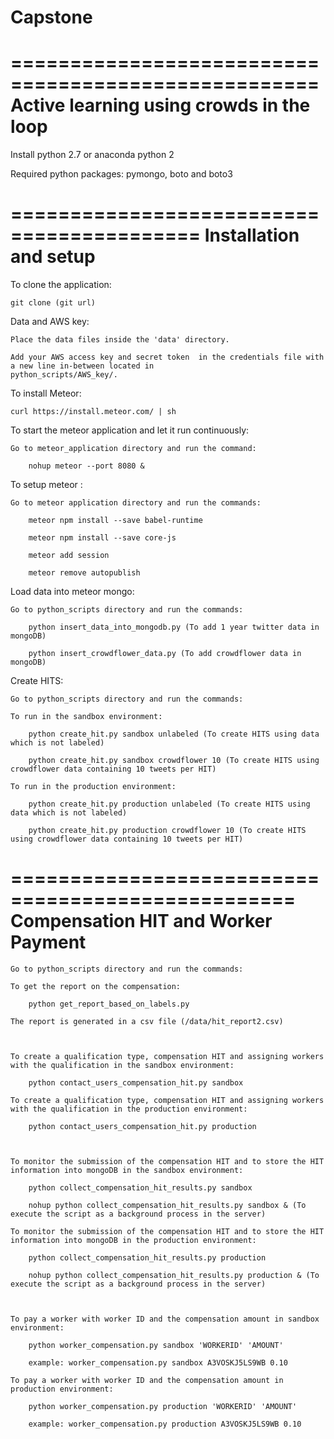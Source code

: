 # Capstone

====================================================
    Active learning using crowds in the loop
====================================================

Install python 2.7 or anaconda python 2

Required python packages: pymongo, boto and boto3

==========================================
		Installation and setup
==========================================

To clone the application:

	git clone (git url)

Data and AWS key:

    Place the data files inside the 'data' directory.

    Add your AWS access key and secret token  in the credentials file with a new line in-between located in
    python_scripts/AWS_key/.

To install Meteor:

	curl https://install.meteor.com/ | sh

To start the meteor application and let it run continuously:

    Go to meteor_application directory and run the command:

	    nohup meteor --port 8080 &

To setup meteor :

    Go to meteor application directory and run the commands:

	    meteor npm install --save babel-runtime

	    meteor npm install --save core-js

	    meteor add session

	    meteor remove autopublish


Load data into meteor mongo:

    Go to python_scripts directory and run the commands:

	    python insert_data_into_mongodb.py (To add 1 year twitter data in mongoDB)

	    python insert_crowdflower_data.py (To add crowdflower data in mongoDB)

Create HITS:

    Go to python_scripts directory and run the commands:

    To run in the sandbox environment:

	    python create_hit.py sandbox unlabeled (To create HITS using data which is not labeled)

	    python create_hit.py sandbox crowdflower 10 (To create HITS using crowdflower data containing 10 tweets per HIT)

    To run in the production environment:

	    python create_hit.py production unlabeled (To create HITS using data which is not labeled)

	    python create_hit.py production crowdflower 10 (To create HITS using crowdflower data containing 10 tweets per HIT)



==================================================
		Compensation HIT and Worker Payment
==================================================


    Go to python_scripts directory and run the commands:

    To get the report on the compensation:

        python get_report_based_on_labels.py

    The report is generated in a csv file (/data/hit_report2.csv)



    To create a qualification type, compensation HIT and assigning workers with the qualification in the sandbox environment:

	    python contact_users_compensation_hit.py sandbox

	To create a qualification type, compensation HIT and assigning workers with the qualification in the production environment:

	    python contact_users_compensation_hit.py production



	To monitor the submission of the compensation HIT and to store the HIT information into mongoDB in the sandbox environment:

	    python collect_compensation_hit_results.py sandbox

        nohup python collect_compensation_hit_results.py sandbox & (To execute the script as a background process in the server)

	To monitor the submission of the compensation HIT and to store the HIT information into mongoDB in the production environment:

	    python collect_compensation_hit_results.py production

        nohup python collect_compensation_hit_results.py production & (To execute the script as a background process in the server)



    To pay a worker with worker ID and the compensation amount in sandbox environment:

        python worker_compensation.py sandbox 'WORKERID' 'AMOUNT'

        example: worker_compensation.py sandbox A3VOSKJ5LS9WB 0.10

    To pay a worker with worker ID and the compensation amount in production environment:

        python worker_compensation.py production 'WORKERID' 'AMOUNT'

        example: worker_compensation.py production A3VOSKJ5LS9WB 0.10
